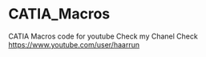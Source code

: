 # CATIA_Macros
CATIA Macros code for youtube
Check my Chanel Check https://www.youtube.com/user/haarrun
